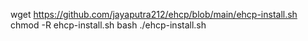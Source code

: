 wget https://github.com/jayaputra212/ehcp/blob/main/ehcp-install.sh 
chmod -R ehcp-install.sh
bash ./ehcp-install.sh
